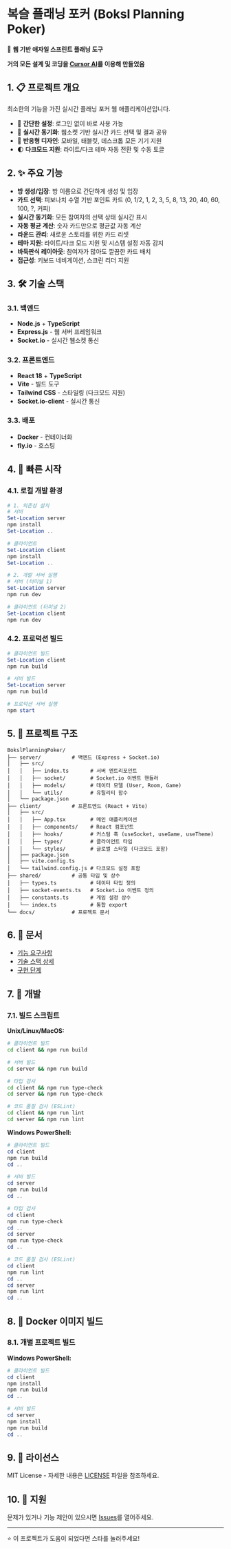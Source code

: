 # 복슬 플래닝 포커 (Boksl Planning Poker)

🎯 **웹 기반 애자일 스프린트 플래닝 도구**

**거의 모든 설계 및 코딩을 [Cursor AI](https://www.cursor.com/)를 이용해 만들었음**

## 1. 📋 프로젝트 개요

최소한의 기능을 가진 실시간 플래닝 포커 웹 애플리케이션입니다.
- 🚀 **간단한 설정**: 로그인 없이 바로 사용 가능
- 🔄 **실시간 동기화**: 웹소켓 기반 실시간 카드 선택 및 결과 공유
- 📱 **반응형 디자인**: 모바일, 태블릿, 데스크톱 모든 기기 지원
- 🌓 **다크모드 지원**: 라이트/다크 테마 자동 전환 및 수동 토글

## 2. ✨ 주요 기능

- **방 생성/입장**: 방 이름으로 간단하게 생성 및 입장
- **카드 선택**: 피보나치 수열 기반 포인트 카드 (0, 1/2, 1, 2, 3, 5, 8, 13, 20, 40, 60, 100, ?, 커피)
- **실시간 동기화**: 모든 참여자의 선택 상태 실시간 표시
- **자동 평균 계산**: 숫자 카드만으로 평균값 자동 계산
- **라운드 관리**: 새로운 스토리를 위한 카드 리셋
- **테마 지원**: 라이트/다크 모드 지원 및 시스템 설정 자동 감지
- **바둑판식 레이아웃**: 참여자가 많아도 깔끔한 카드 배치
- **접근성**: 키보드 네비게이션, 스크린 리더 지원

## 3. 🛠 기술 스택

### 3.1. 백엔드
- **Node.js** + **TypeScript**
- **Express.js** - 웹 서버 프레임워크
- **Socket.io** - 실시간 웹소켓 통신

### 3.2. 프론트엔드
- **React 18** + **TypeScript**
- **Vite** - 빌드 도구
- **Tailwind CSS** - 스타일링 (다크모드 지원)
- **Socket.io-client** - 실시간 통신

### 3.3. 배포
- **Docker** - 컨테이너화
- **fly.io** - 호스팅

## 4. 🚀 빠른 시작


### 4.1. 로컬 개발 환경

```powershell
# 1. 의존성 설치
# 서버
Set-Location server
npm install
Set-Location ..

# 클라이언트  
Set-Location client
npm install
Set-Location ..

# 2. 개발 서버 실행
# 서버 (터미널 1)
Set-Location server
npm run dev

# 클라이언트 (터미널 2)
Set-Location client  
npm run dev
```

### 4.2. 프로덕션 빌드

```powershell
# 클라이언트 빌드
Set-Location client
npm run build

# 서버 빌드
Set-Location server
npm run build

# 프로덕션 서버 실행
npm start
```

## 5. 📁 프로젝트 구조

```
BokslPlanningPoker/
├── server/          # 백엔드 (Express + Socket.io)
│   ├── src/
│   │   ├── index.ts       # 서버 엔트리포인트
│   │   ├── socket/        # Socket.io 이벤트 핸들러
│   │   ├── models/        # 데이터 모델 (User, Room, Game)
│   │   └── utils/         # 유틸리티 함수
│   └── package.json
├── client/          # 프론트엔드 (React + Vite)
│   ├── src/
│   │   ├── App.tsx        # 메인 애플리케이션
│   │   ├── components/    # React 컴포넌트
│   │   ├── hooks/         # 커스텀 훅 (useSocket, useGame, useTheme)
│   │   ├── types/         # 클라이언트 타입
│   │   └── styles/        # 글로벌 스타일 (다크모드 포함)
│   ├── package.json
│   ├── vite.config.ts
│   └── tailwind.config.js # 다크모드 설정 포함
├── shared/          # 공통 타입 및 상수
│   ├── types.ts           # 데이터 타입 정의
│   ├── socket-events.ts   # Socket.io 이벤트 정의
│   ├── constants.ts       # 게임 설정 상수
│   └── index.ts           # 통합 export
└── docs/            # 프로젝트 문서
```

## 6. 📖 문서

- [기능 요구사항](./docs/기능요구사항.md)
- [기술 스택 상세](./docs/기술스택.md)
- [구현 단계](./docs/구현단계.md)

## 7. 🔧 개발

### 7.1. 빌드 스크립트

**Unix/Linux/MacOS:**
```bash
# 클라이언트 빌드
cd client && npm run build

# 서버 빌드
cd server && npm run build

# 타입 검사
cd client && npm run type-check
cd server && npm run type-check

# 코드 품질 검사 (ESLint)
cd client && npm run lint
cd server && npm run lint
```

**Windows PowerShell:**
```powershell
# 클라이언트 빌드
cd client
npm run build
cd ..

# 서버 빌드
cd server
npm run build
cd ..

# 타입 검사
cd client
npm run type-check
cd ..
cd server
npm run type-check
cd ..

# 코드 품질 검사 (ESLint)
cd client
npm run lint
cd ..
cd server
npm run lint
cd ..
```

## 8. 🐳 Docker 이미지 빌드

### 8.1. 개별 프로젝트 빌드

**Windows PowerShell:**
```powershell
# 클라이언트 빌드
cd client
npm install
npm run build
cd ..

# 서버 빌드
cd server
npm install
npm run build
cd ..
```
## 9. 📝 라이선스

MIT License - 자세한 내용은 [LICENSE](LICENSE) 파일을 참조하세요.

## 10. 🤝 지원

문제가 있거나 기능 제안이 있으시면 [Issues](../../issues)를 열어주세요.

---

⭐ 이 프로젝트가 도움이 되었다면 스타를 눌러주세요! 